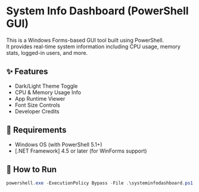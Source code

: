 # System Info Dashboard (PowerShell GUI)

This is a Windows Forms-based GUI tool built using PowerShell.  
It provides real-time system information including CPU usage, memory stats, logged-in users, and more.

## ✨ Features
- Dark/Light Theme Toggle
- CPU & Memory Usage Info
- App Runtime Viewer
- Font Size Controls
- Developer Credits

## 🔧 Requirements
- Windows OS (with PowerShell 5.1+)
- [.NET Framework] 4.5 or later (for WinForms support)

## 🚀 How to Run

```powershell
powershell.exe -ExecutionPolicy Bypass -File .\systeminfodashboard.ps1
